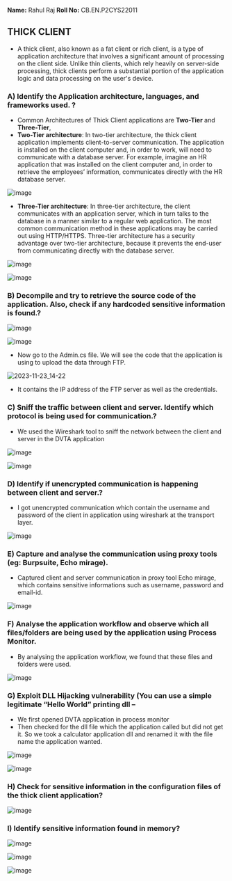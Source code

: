 **Name:** Rahul Raj
**Roll No:** CB.EN.P2CYS22011

## THICK CLIENT

  -  A thick client, also known as a fat client or rich client, is a type of application architecture that involves a significant amount of processing on the client side. Unlike thin clients, which rely heavily on server-side processing, thick clients perform a substantial portion of the application logic and data processing on the user's device.

### A)  Identify the Application architecture, languages, and frameworks used. ? 

  -  Common Architectures of Thick Client applications are **Two-Tier** and **Three-Tier**,
  -  **Two-Tier architecture**:   In two-tier architecture, the thick client application implements client-to-server communication. The application is installed on the client computer and, in order to work, will need to communicate with a database server. For example, imagine an HR application that was installed on the client computer and, in order to retrieve the employees’ information, communicates directly with the HR database server.

  ![image](https://github.com/rahulr98/Secure-Systems-Engineering/assets/116432525/2ed99b3e-5fda-4df4-8b6a-def664527a49)
  
  -  **Three-Tier architecture**:  In three-tier architecture, the client communicates with an application server, which in turn talks to the database in a manner similar to a regular web application. The most common communication method in these applications may be carried out using HTTP/HTTPS. Three-tier architecture has a security advantage over two-tier architecture, because it prevents the end-user from communicating directly with the database server.

  ![image](https://github.com/rahulr98/Secure-Systems-Engineering/assets/116432525/80fd4a9e-671a-4f24-8b5d-ee5295cc6785)

  ![image](https://github.com/rahulr98/Secure-Systems-Engineering/assets/116432525/cc4f56e0-ed5b-40f3-9418-936293b88596)

### B)	Decompile and try to retrieve the source code of the application. Also, check if any hardcoded sensitive information is found.? 

  ![image](https://github.com/rahulr98/Secure-Systems-Engineering/assets/116432525/728a7695-f7db-44a7-b094-d5c19eac1596)

  ![image](https://github.com/rahulr98/Secure-Systems-Engineering/assets/116432525/bb386ecd-d74f-4037-8709-49d4a11fc44d)

  -  Now go to the Admin.cs file. We will see the code that the application is using to upload the data through FTP.

  ![2023-11-23_14-22](https://github.com/rahulr98/Secure-Systems-Engineering/assets/116432525/c0be36a1-357b-4e6f-bc83-e21a0bcba4b2)
  -  It contains the IP address of the FTP server as well as the credentials.

### C)	 Sniff the traffic between client and server. Identify which protocol is being used for communication.?

  - We used the Wireshark tool to sniff the network between the client and server in the DVTA application

  ![image](https://github.com/rahulr98/Secure-Systems-Engineering/assets/116432525/8edb2d1f-980f-4ffe-9954-f9facbbd13e0)

  ![image](https://github.com/rahulr98/Secure-Systems-Engineering/assets/116432525/312a8e4c-9c3a-4b4b-b1a3-01191a570b7e)

### D)	Identify if unencrypted communication is happening between client and server.?

  -  I got unencrypted  communication which contain the username and password of the client in application using wireshark at the transport layer.

  ![image](https://github.com/rahulr98/Secure-Systems-Engineering/assets/116432525/c653d113-1517-4052-a6fc-5b20e18591ab)

### E)  Capture and analyse the communication using proxy tools (eg: Burpsuite, Echo mirage). 

  -  Captured client and server communication in proxy tool Echo mirage, which contains sensitive informations such as username, password and email-id.

  ![image](https://github.com/rahulr98/Secure-Systems-Engineering/assets/116432525/21e9893a-0c34-4863-a83d-f82c9bf06bd4)

### F) Analyse the application workflow and observe which all files/folders are being used by the application using Process Monitor.

  -  By analysing the application workflow, we found that these files and folders were used.

  ![image](https://github.com/rahulr98/Secure-Systems-Engineering/assets/116432525/c5401bcd-7ee8-4c76-bae5-23edbd997253)

### G)  Exploit DLL Hijacking vulnerability (You can use a simple legitimate “Hello World” printing dll –

  - We first opened DVTA application in process monitor
  - Then checked for the dll file which the application called but did not get it. So we took a calculator application dll and renamed it with the file name the application wanted.

  ![image](https://github.com/rahulr98/Secure-Systems-Engineering/assets/116432525/c77c70a7-561c-4a4b-9db9-0eeb199610a3)

  ![image](https://github.com/rahulr98/Secure-Systems-Engineering/assets/116432525/41655ed0-c610-4604-9c4b-cf9911be68ec)

### H)  Check for sensitive information in the configuration files of the thick client application? 

![image](https://github.com/rahulr98/Secure-Systems-Engineering/assets/116432525/72f0ba09-8441-4e11-867d-2821ee67a9dc)

###  I)  Identify sensitive information found in memory? 

![image](https://github.com/rahulr98/Secure-Systems-Engineering/assets/116432525/a62f7fd1-50f7-4f99-8b1a-e5b4eaf6a62c)

![image](https://github.com/rahulr98/Secure-Systems-Engineering/assets/116432525/a84589db-06b1-40b4-b49f-367cb97376e9)

![image](https://github.com/rahulr98/Secure-Systems-Engineering/assets/116432525/8be8f9eb-f847-4394-a224-1027e77dada5)
